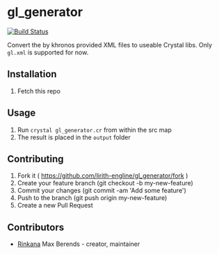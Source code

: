 # gl_generator
[![Build Status](https://travis-ci.org/lirith-engline/gl_generator.svg?branch=master)](https://travis-ci.org/lirith-engline/gl_generator)

Convert the by khronos provided XML files to useable Crystal libs.
Only `gl.xml` is supported for now.

## Installation

1. Fetch this repo

## Usage

1. Run `crystal gl_generator.cr` from within the src map
2. The result is placed in the `output` folder

## Contributing

1. Fork it ( https://github.com/lirith-engline/gl_generator/fork )
2. Create your feature branch (git checkout -b my-new-feature)
3. Commit your changes (git commit -am 'Add some feature')
4. Push to the branch (git push origin my-new-feature)
5. Create a new Pull Request

## Contributors

- [Rinkana](https://github.com/Rinkana) Max Berends - creator, maintainer
